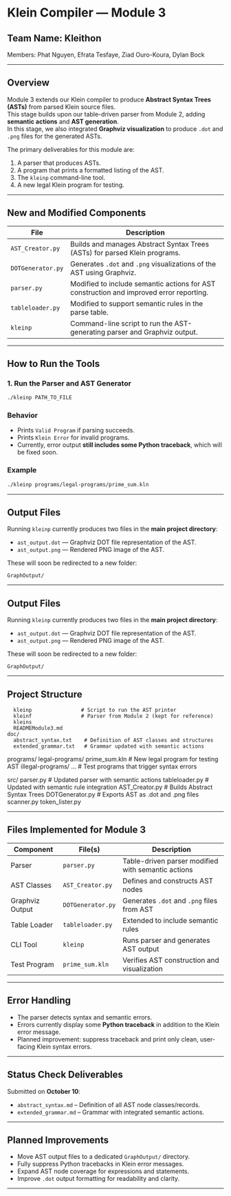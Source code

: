# **Klein Compiler — Module 3**

## **Team Name: Kleithon**  
Members: Phat Nguyen, Efrata Tesfaye, Ziad Ouro-Koura, Dylan Bock  

---

## **Overview**

Module 3 extends our Klein compiler to produce **Abstract Syntax Trees (ASTs)** from parsed Klein source files.  
This stage builds upon our table-driven parser from Module 2, adding **semantic actions** and **AST generation**.  
In this stage, we also integrated **Graphviz visualization** to produce `.dot` and `.png` files for the generated ASTs.

The primary deliverables for this module are:
1. A parser that produces ASTs.
2. A program that prints a formatted listing of the AST.
3. The `kleinp` command-line tool.
4. A new legal Klein program for testing.

---
## **New and Modified Components**

| File | Description |
|------|--------------|
| `AST_Creator.py` | Builds and manages Abstract Syntax Trees (ASTs) for parsed Klein programs. |
| `DOTGenerator.py` | Generates `.dot` and `.png` visualizations of the AST using Graphviz. |
| `parser.py` | Modified to include semantic actions for AST construction and improved error reporting. |
| `tableloader.py` | Modified to support semantic rules in the parse table. |
| `kleinp` | Command-line script to run the AST-generating parser and Graphviz output. |

---


## **How to Run the Tools**

### **1. Run the Parser and AST Generator**
```bash
./kleinp PATH_TO_FILE
```

### **Behavior**
- Prints `Valid Program` if parsing succeeds.  
- Prints `Klein Error` for invalid programs.  
- Currently, error output **still includes some Python traceback**, which will be fixed soon.  

### **Example**
```bash
./kleinp programs/legal-programs/prime_sum.kln
```

---

## **Output Files**

Running `kleinp` currently produces two files in the **main project directory**:
- `ast_output.dot` — Graphviz DOT file representation of the AST.
- `ast_output.png` — Rendered PNG image of the AST.

These will soon be redirected to a new folder:
```
GraphOutput/
```

---

## **Output Files**

Running `kleinp` currently produces two files in the **main project directory**:
- `ast_output.dot` — Graphviz DOT file representation of the AST.
- `ast_output.png` — Rendered PNG image of the AST.

These will soon be redirected to a new folder:
```
GraphOutput/
```

---

## **Project Structure**

```
  kleinp                # Script to run the AST printer
  kleinf                # Parser from Module 2 (kept for reference)
  kleins
  READMEModule3.md
doc/
  abstract_syntax.txt    # Definition of AST classes and structures
  extended_grammar.txt   # Grammar updated with semantic actions
```
programs/
  legal-programs/
    prime_sum.kln       # New legal program for testing AST
  illegal-programs/
    ...                 # Test programs that trigger syntax errors
    
src/
  parser.py             # Updated parser with semantic actions
  tableloader.py        # Updated with semantic rule integration
  AST_Creator.py        # Builds Abstract Syntax Trees
  DOTGenerator.py       # Exports AST as .dot and .png files
  scanner.py
  token_lister.py

---
## **Files Implemented for Module 3**

| Component | File(s) | Description |
|------------|----------|-------------|
| Parser | `parser.py` | Table-driven parser modified with semantic actions |
| AST Classes | `AST_Creator.py` | Defines and constructs AST nodes |
| Graphviz Output | `DOTGenerator.py` | Generates `.dot` and `.png` files from AST |
| Table Loader | `tableloader.py` | Extended to include semantic rules |
| CLI Tool | `kleinp` | Runs parser and generates AST output |
| Test Program | `prime_sum.kln` | Verifies AST construction and visualization |

---

## **Error Handling**

- The parser detects syntax and semantic errors.
- Errors currently display some **Python traceback** in addition to the Klein error message.
- Planned improvement: suppress traceback and print only clean, user-facing Klein syntax errors.

---

## **Status Check Deliverables**

Submitted on **October 10**:
- `abstract_syntax.md` – Definition of all AST node classes/records.
- `extended_grammar.md` – Grammar with integrated semantic actions.

---

## **Planned Improvements**
- Move AST output files to a dedicated `GraphOutput/` directory.  
- Fully suppress Python tracebacks in Klein error messages.  
- Expand AST node coverage for expressions and statements.  
- Improve `.dot` output formatting for readability and clarity.

---

